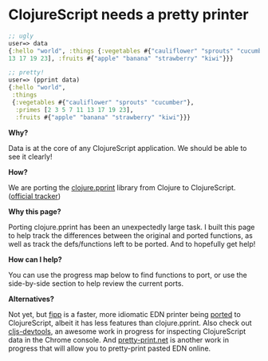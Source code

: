 # ClojureScript needs a __pretty printer__

```clojure
;; ugly
user=> data
{:hello "world", :things {:vegetables #{"cauliflower" "sprouts" "cucumber"}, :primes [2 3 5 7 11
13 17 19 23], :fruits #{"apple" "banana" "strawberry" "kiwi"}}}

;; pretty!
user=> (pprint data)
{:hello "world",
 :things
 {:vegetables #{"cauliflower" "sprouts" "cucumber"},
  :primes [2 3 5 7 11 13 17 19 23],
  :fruits #{"apple" "banana" "strawberry" "kiwi"}}}
```

__Why?__

Data is at the core of any ClojureScript application. We should be able to see
it clearly!

__How?__

We are porting the
[clojure.pprint](https://clojure.github.io/clojure/clojure.pprint-api.html)
library from Clojure to ClojureScript.  ([official tracker](http://dev.clojure.org/jira/browse/CLJS-710))

__Why this page?__

Porting clojure.pprint has been an unexpectedly large task.
I built this page to help track the differences between the original and ported
functions, as well as track the defs/functions left to be ported.  And to
hopefully get help!

__How can I help?__

You can use the progress map below to find functions to port, or use the
side-by-side section to help review the current ports.

__Alternatives?__

Not yet, but [fipp](https://github.com/brandonbloom/fipp) is a faster, more
idiomatic EDN printer being
[ported](https://github.com/brandonbloom/fipp/issues/7) to ClojureScript,
albeit it has less features than clojure.pprint. Also check out
[cljs-devtools](https://github.com/binaryage/cljs-devtools), an awesome work in
progress for inspecting ClojureScript data in the Chrome console. And
[pretty-print.net](https://github.com/comamitc/pretty-print.net) is another
work in progress that will allow you to pretty-print pasted EDN online.



